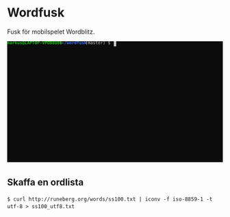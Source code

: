 # Wordfusk

Fusk för mobilspelet Wordblitz.

![Demo](./demo.svg)

## Skaffa en ordlista

`$ curl http://runeberg.org/words/ss100.txt | iconv -f iso-8859-1 -t utf-8 > ss100_utf8.txt`
